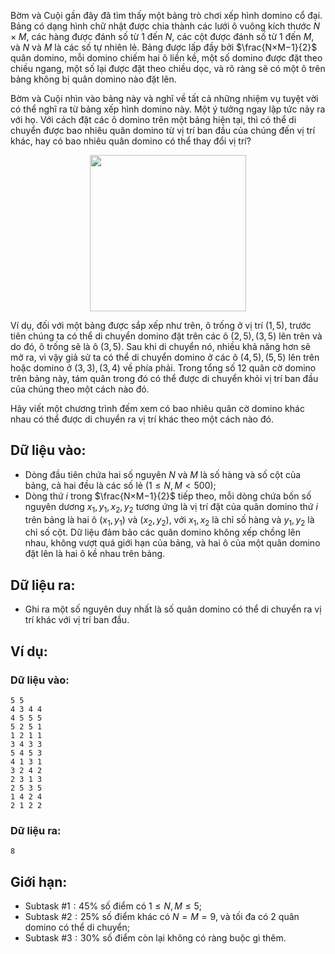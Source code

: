 Bờm và Cuội gần đây đã tìm thấy một bảng trò chơi xếp hình domino cổ đại. Bảng có dạng hình chữ nhật được chia thành các lưới ô vuông kích thước $N × M$, các hàng được đánh số từ $1$ đến $N$, các cột được đánh số từ $1$ đến $M$, và $N$ và $M$ là các số tự nhiên lẻ. Bảng được lấp đầy bởi $\frac{N×M−1}{2}$ quân domino, mỗi domino chiếm hai ô liền kề, một số domino được đặt theo chiều ngang, một số lại được đặt theo chiều dọc, và rõ ràng sẽ có một ô trên bảng không bị quân domino nào đặt lên.

Bờm và Cuội nhìn vào bảng này và nghĩ về tất cả những nhiệm vụ tuyệt vời có thể nghĩ ra từ bảng xếp hình domino này. Một ý tưởng ngay lập tức nảy ra với họ. Với cách đặt các ô domino trên một bảng hiện tại, thì có thể di chuyển được bao nhiêu quân domino từ vị trí ban đầu của chúng đến vị trí khác, hay có bao nhiêu quân domino có thể thay đổi vị trí?
<center><img src="/images/problems/1469/DOMINO.png" width="250px" /></center>

Ví dụ, đối với một bảng được sắp xếp như trên, ô trống ở vị trí $(1, 5)$, trước tiên chúng ta có thể di chuyển domino đặt trên các ô $(2, 5), (3, 5)$ lên trên và do đó, ô trống sẽ là ô $(3, 5)$. Sau khi di chuyển nó, nhiều khả năng hơn sẽ mở ra, vì vậy giả sử ta có thể di chuyển domino ở các ô $(4, 5), (5, 5)$ lên trên hoặc domino ở $(3, 3), (3, 4)$ về phía phải. Trong tổng số $12$ quân cờ domino trên bảng này, tám quân trong đó
có thể được di chuyển khỏi vị trí ban đầu của chúng theo một cách nào đó.

Hãy viết một chương trình đếm xem có bao nhiêu quân cờ domino khác nhau có thể được di chuyển ra vị trí khác theo một cách nào đó.

## Dữ liệu vào:
- Dòng đầu tiên chứa hai số nguyên $N$ và $M$ là số hàng và số cột của bảng, cả hai đều là các số lẻ $(1 ≤ N, M < 500)$;
- Dòng thứ $i$ trong $\frac{N×M−1}{2}$ tiếp theo, mỗi dòng chứa bốn số nguyên dương $x_1, y_1, x_2, y_2$ tương ứng là vị trí đặt của quân domino thứ $i$ trên bảng là hai ô $(x_1, y_1)$ và $(x_2, y_2)$, với $x_1, x_2$ là chỉ số hàng và $y_1, y_2$ là chỉ số cột. Dữ liệu đảm bảo các quân domino không xếp chồng lên nhau, không vượt quá giới hạn của bảng, và hai ô của một quân domino đặt lên là hai ô kề nhau trên bảng.

## Dữ liệu ra:
- Ghi ra một số nguyên duy nhất là số quân domino có thể di chuyển ra vị trí khác với vị trí ban đầu.

## Ví dụ:
### Dữ liệu vào:
```
5 5
4 3 4 4
4 5 5 5
5 2 5 1
1 2 1 1
3 4 3 3
5 4 5 3
4 1 3 1
3 2 4 2
2 3 1 3
2 5 3 5
1 4 2 4
2 1 2 2
```

### Dữ liệu ra:
```
8
```

## Giới hạn:
- Subtask $\#1: 45\%$ số điểm có $1 ≤ N, M ≤ 5$;
- Subtask $\#2: 25\%$ số điểm khác có $N = M = 9$, và tối đa có $2$ quân domino có thể di chuyển;
- Subtask $\#3: 30\%$ số điểm còn lại không có ràng buộc gì thêm.